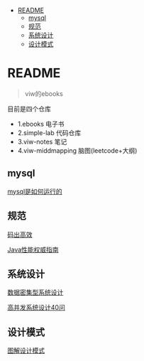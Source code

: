 
<!-- TOC -->

- [README](#readme)
  - [mysql](#mysql)
  - [规范](#规范)
  - [系统设计](#系统设计)
  - [设计模式](#设计模式)

<!-- /TOC -->
# README

> viw的ebooks

目前是四个仓库
- 1.ebooks 电子书
- 2.simple-lab 代码仓库
- 3.viw-notes 笔记
- 4.viw-middmapping 脑图(leetcode+大纲)


## mysql
[mysql是如何运行的](mysql/1.mysql是怎样运行的.md)
## 规范
[码出高效](规范和性能-代码/码出高效/1.码出高效.md)

[Java性能权威指南](规范和性能-代码/Java性能权威指南/1.Java性能权威指南.md)

## 系统设计
[数据密集型系统设计](设计/数据密集型应用系统设计/1.数据密集型应用系统设计.md)

[高并发系统设计40问](设计/高并发系统设计40问/2.高并发系统设计40问.md)
## 设计模式
[图解设计模式](设计模式/图解设计模式/1.图解设计模式.md)

